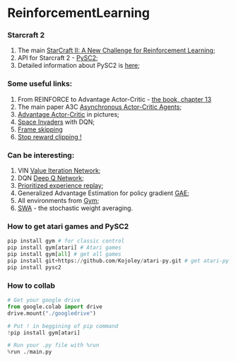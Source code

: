 # ReinforcementLearning

### Starcraft 2
1. The main [StarCraft II: A New Challenge for Reinforcement Learning](https://arxiv.org/pdf/1708.04782.pdf);
2. API for Starcraft 2 - [PySC2](https://github.com/deepmind/pysc2);
3. Detailed information about PySC2 is [here](https://github.com/deepmind/pysc2/blob/master/docs/environment.md);

### Some useful links:
1. From REINFORCE to Advantage Actor-Critic - [the book, chapter 13](http://incompleteideas.net/book/bookdraft2017nov5.pdf)
2. The main paper A3C [Asynchronous Actor-Critic Agents](https://arxiv.org/pdf/1602.01783.pdf);
3. [Advantage Actor-Critic](https://hackernoon.com/intuitive-rl-intro-to-advantage-actor-critic-a2c-4ff545978752) in pictures;
4. [Space Invaders](https://nihit.github.io/resources/spaceinvaders.pdf) with DQN;
5. [Frame skipping](http://nn.cs.utexas.edu/downloads/papers/braylan.aaai15.pdf)
6. [Stop reward clipping !](https://papers.nips.cc/paper/6076-learning-values-across-many-orders-of-magnitude.pdf)

### Can be interesting:
1. VIN [Value Iteration Network](http://papers.nips.cc/paper/6046-value-iteration-networks.pdf);
2. DQN [Deep Q Network](https://www.cs.toronto.edu/~vmnih/docs/dqn.pdf);
3. [Prioritized experience replay](https://arxiv.org/pdf/1511.05952.pdf);
4. Generalized Advantage Estimation for policy gradient [GAE](https://arxiv.org/pdf/1506.02438.pdf);
5. All environments from [Gym](https://gym.openai.com/envs/#classic_control);
6. [SWA](https://izmailovpavel.github.io/files/swa_rl/paper.pdf) - the stochastic weight averaging.

### How to get atari games and PySC2
```python
pip install gym # for classic control
pip install gym[atari] # Atari games
pip install gym[all] # get all games
pip install git+https://github.com/Kojoley/atari-py.git # get atari-py if necessary
pip install pysc2
```

### How to collab
```python
# Get your google drive
from google.colab import drive
drive.mount("./googledrive")

# Put ! in beggining of pip command
!pip install gym[atari]

# Run your .py file with %run
%run ./main.py
```
